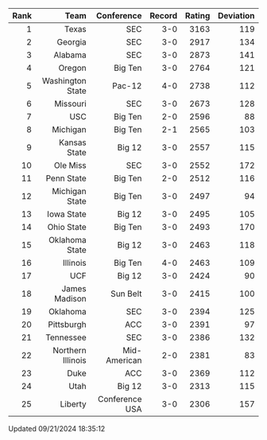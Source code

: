 | Rank  | Team                 | Conference           | Record   | Rating | Deviation |
| ---:  | ---:                 | ---:                 | ---:     | ---:   | ---:      |
| 1     | Texas                | SEC                  | 3-0      | 3163   | 119       |
| 2     | Georgia              | SEC                  | 3-0      | 2917   | 134       |
| 3     | Alabama              | SEC                  | 3-0      | 2873   | 141       |
| 4     | Oregon               | Big Ten              | 3-0      | 2764   | 121       |
| 5     | Washington State     | Pac-12               | 4-0      | 2738   | 112       |
| 6     | Missouri             | SEC                  | 3-0      | 2673   | 128       |
| 7     | USC                  | Big Ten              | 2-0      | 2596   | 88        |
| 8     | Michigan             | Big Ten              | 2-1      | 2565   | 103       |
| 9     | Kansas State         | Big 12               | 3-0      | 2557   | 115       |
| 10    | Ole Miss             | SEC                  | 3-0      | 2552   | 172       |
| 11    | Penn State           | Big Ten              | 2-0      | 2512   | 116       |
| 12    | Michigan State       | Big Ten              | 3-0      | 2497   | 94        |
| 13    | Iowa State           | Big 12               | 3-0      | 2495   | 105       |
| 14    | Ohio State           | Big Ten              | 3-0      | 2493   | 170       |
| 15    | Oklahoma State       | Big 12               | 3-0      | 2463   | 118       |
| 16    | Illinois             | Big Ten              | 4-0      | 2463   | 109       |
| 17    | UCF                  | Big 12               | 3-0      | 2424   | 90        |
| 18    | James Madison        | Sun Belt             | 3-0      | 2415   | 100       |
| 19    | Oklahoma             | SEC                  | 3-0      | 2394   | 125       |
| 20    | Pittsburgh           | ACC                  | 3-0      | 2391   | 97        |
| 21    | Tennessee            | SEC                  | 3-0      | 2386   | 132       |
| 22    | Northern Illinois    | Mid-American         | 2-0      | 2381   | 83        |
| 23    | Duke                 | ACC                  | 3-0      | 2369   | 112       |
| 24    | Utah                 | Big 12               | 3-0      | 2313   | 115       |
| 25    | Liberty              | Conference USA       | 3-0      | 2306   | 157       |

Updated 09/21/2024 18:35:12
